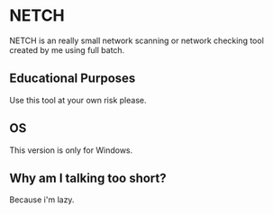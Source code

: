 # NETCH
NETCH is an really small network scanning or network checking tool created by me using full batch.

## Educational Purposes
Use this tool at your own risk please.

## OS
This version is only for Windows.

## Why am I talking too short?
Because i'm lazy.

